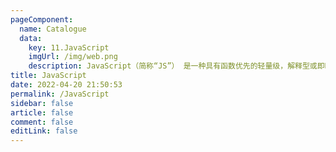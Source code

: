 ```yaml
---
pageComponent:
  name: Catalogue
  data:
    key: 11.JavaScript
    imgUrl: /img/web.png
    description: JavaScript（简称“JS”） 是一种具有函数优先的轻量级，解释型或即时编译型的编程语言。
title: JavaScript
date: 2022-04-20 21:50:53
permalink: /JavaScript
sidebar: false
article: false
comment: false
editLink: false
---
```

